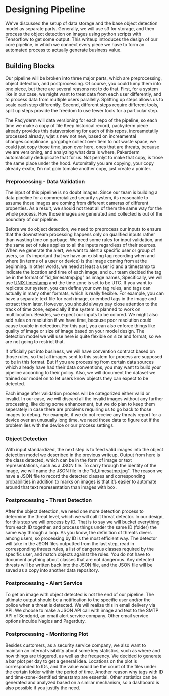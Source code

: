 # Designing Pipeline
We've discussed the setup of data storage and the base object detection model as separate parts. Generally, we will use s3 for storage, and then process the object detection on images using python scripts with Tensorflow to get some output. This writeup introduces the design of our core pipeline, in which we connect every piece we have to form an automated process to actually generate business value.

## Building Blocks
Our pipeline will be broken into three major parts, which are preprocessing, object detection, and postprocessing. Of course, you could lump them into one piece, but there are several reasons not to do that. First, for a system like in our case, we might want to treat data from each user differently, and to process data from multiple users parallelly. Splitting up steps allows us to scale each step differently. Second, different steps require different tools, split up steps provide the freedom to use fewer tools for a particular step.

The Pacjyderm will data versioning for each repo of the pipeline, so each time we make a copy of file Keep historical record, packyderm piece already provides this dataversioning for each of this repos, increametatlly processed already, wjat s new not new, based on increamental changes.complinace. gargabge collect over tiem to not waste space, we could just copy those time.jason over here, ones that are threats, because we are versioning, and analyzing what data is where, Pakerderm automatically deduplicate that for us. Not pernlyt to make that copy, is trose the same place under the hood. Automitally you are copying, your copy already exsitn, I’m not goin tomake another copy, just create a pointer.
### Preprocessing - Data Validation
The input of this pipeline is no doubt images. Since our team is building a data pipeline for a commercialized security system, its reasonable to assume those images are coming from different cameras of different properties. As a result, we should not treat all of them the same way for the whole process. How those images are generated and collected is out of the boundary of our pipeline.

Before we do object detection, we need to preprocess our inputs to ensure that the downstream processing happens only on qualified inputs rather than wasting time on garbage. We need some rules for input validation, and the same set of rules applies to all the inputs regardless of their sources. When we generate the alert, we want to alert a specific user or group of users, so it’s important that we have an existing tag recording when and where (in terms of a user or device) is the image coming from at the beginning. In other words, we need at least a user id and a timestamp to indicate the location and time of each image, and our team decided the tag be in the format of "id_timesatmp.jpg" as image names, Specifically, we will use [UNIX timestamp](https://en.wikipedia.org/wiki/Unix_time) and the time zone is set to be UTC. If you want to replicate our system, you can define your own tag rules, and tags can actually in many other formats, which is really flexible. For example, you can have a separate text file for each image, or embed tags in the image and extract them later. However, you should always pay close attention to the track of time zone, especially if the system is planned to work on multilocation. Besides, we expect our inputs to be colored. We might also add rules on resolution if we have time, because poor resolution could cause trouble in detection. For this part, you can also enforce things like quality of image or size of image based on your model design. The detection model we will use here is quite flexible on size and format, so we are not going to restrict that. 

If officially put into business, we will have convention contract based on those rules, so that all images sent to this system for process are supposed to be in this format. But if you are processing from certain data sources which already have had their data conventions, you may want to build your pipeline according to their policy. Also, we will document the dataset we trained our model on to let users know objects they can expect to be detected.

Each image after validation process will be categorized either valid or invalid. In our case, we will discard all the invalid images without any further processing, like doing some enhancement, but we do plan to keep them seperately in case there are problems requiring us to go back to those images to debug. For example, if we do not receive any threats report for a device over an unusually long time, we need those data to figure out if the problem lies with the device or our process settings.
### Object Detection
With input standardized, the next step is to feed valid images into the object detection model we described in the previous writeup. Output from here is the class detected, which can be in the form of image or text representations, such as a JSON file. To carry through the identity of the image, we will name the JSON file in the "id_timesatmp.jpg". The reason we have a JSON file to record the detected classes and corresponding probabilities in addition to marks on images is that it’s easier to automate around that text representation than images with box.
### Postprocessing - Threat Detection
After the object detection, we need one more detection process to determine the threat level, which we will call it threat detector. In our design, for this step we will process by ID. That is to say we will bucket everything from each ID together, and process things under the same ID (folder) the same way through a loop. As you know, the definition of threats divers among users, so processing by ID is the most efficient way. The detector will take in the JSON files outputted from the last step, read in corresponding threats rules, a list of dangerous classes required by the specific user, and match objects against the rules. You do not have to document anything about classes that are not dangerous. Any detected thrests will be written back into the JSON file, and the JSON file will be saved as a copy into another data repository.
### Postprocessing - Alert Service
To get an image with object detected is not the end of our pipeline. The ultimate output should be a notification to the specific user and/or the police when a threat is detected. We will realize this in email delivery via API. We choose to make a JSON API call with image and text to the SMTP API of Sendgrid, an email alert service company. Other email service options inculde Nagios and Pagerduty.
### Postprocessing - Monitoring Plot
Besides customers, as a security service company, we also want to maintain an internal visibility about some key statistics, such as where and how things are triggered, as well as the frequency. We decided to generate a bar plot per day to get a general idea. Locations on the plot is corresponded to IDs, and the value would be the count of the files under the certain folder within the period of time. Another reason why tags with ID and time-zone-identified timestamp are essential. Other statistics can be generated and analyzed based on a similar mechanism, so a dashboard is also possible if you justify the need.
